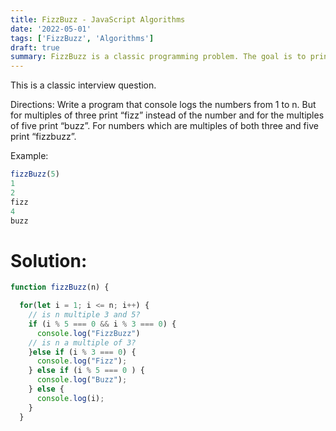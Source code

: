 ```yaml
---
title: FizzBuzz - JavaScript Algorithms
date: '2022-05-01'
tags: ['FizzBuzz', 'Algorithms']
draft: true
summary: FizzBuzz is a classic programming problem. The goal is to print the numbers from 1 to n. For multiples of three print "Fizz" instead of the number and for the multiples of five print "Buzz". For numbers which are multiples of both three and five print "FizzBuzz".
---
```


This is a classic interview question.

Directions: Write a program that console logs the numbers from 1 to n. But for multiples of three print “fizz” instead of the number and for the multiples of five print “buzz”. For numbers which are multiples of both three and five print “fizzbuzz”.

Example:

```js
fizzBuzz(5)
1
2
fizz
4
buzz
```

# Solution:

```js
function fizzBuzz(n) {

  for(let i = 1; i <= n; i++) {
    // is n multiple 3 and 5?
    if (i % 5 === 0 && i % 3 === 0) {
      console.log("FizzBuzz")
    // is n a multiple of 3?
    }else if (i % 3 === 0) {
      console.log("Fizz");
    } else if (i % 5 === 0 ) {
      console.log("Buzz");
    } else {
      console.log(i);
    }
  }
```
